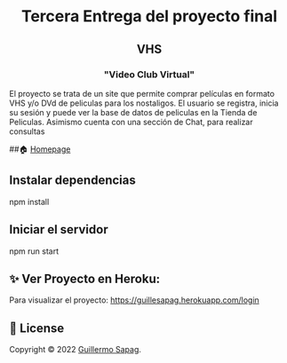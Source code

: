 <h1 align="center">Tercera Entrega del proyecto final</h1>
<h2 align="center">VHS</h2>
<h3 align="center">"Video Club Virtual"</h3>
<p>El proyecto se trata de un site que permite comprar películas en formato VHS y/o DVd de peliculas para los nostaligos. El usuario se registra, inicia su sesión y puede ver la base de datos de peliculas en la Tienda de Peliculas. Asimismo cuenta con una sección de Chat, para realizar consultas 
</p>

##🏠 [Homepage](https://github.com/Guillesap)

## Instalar dependencias
npm install

## Iniciar el servidor
npm run start

## ✨ Ver Proyecto en Heroku:
Para visualizar el proyecto:
https://guillesapag.herokuapp.com/login


## 📝 License

Copyright © 2022 [Guillermo Sapag](https://vhsvideoclub.netlify.app/).
